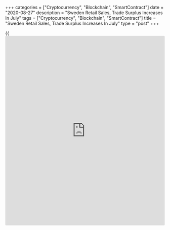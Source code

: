 +++
categories = ["Cryptocurrency", "Blockchain", "SmartContract"]
date = "2020-08-27"
description = "Sweden Retail Sales, Trade Surplus Increases In July"
tags = ["Cryptocurrency", "Blockchain", "SmartContract"]
title = "Sweden Retail Sales, Trade Surplus Increases In July"
type = "post"
+++

{{<iframe id="large-banner" src="https://www.bounty.group/#slide=2.0" width="100%" height="600" scrolling="no" style="border: 0px solid rgb(216, 221, 230); border-radius: 3px;">}}

Sweden's retail sales rose at the fastest rate in July, and the trade
surplus increased, figures from Statistics Sweden showed on Thursday.

Retail sales rose 4.8 percent year-on-year in July, following a 2.9
percent increase in June.

The growth was biggest since November, when sales rose 5.7 percent.

Retail sales in durables gained 7.0 percent in July, while those of
consumables, excluding sales at the state-owned chain of liquor stores
remained unchanged.

On a monthly basis, retail sales rose a seasonally adjusted 1.9 percent
in July.

The trade surplus increased to SEK 16.8 billion in July from SEK 16.1
billion in the same month last year. In June, the trade surplus was SEK
21.8 billion.

Exports fell 15.0 percent annually in July and imports decreased 13.0
percent.

On a seasonally adjusted basis, the trade surplus decreased to SEK 2.4
billion in July, compared with a surplus of SEK 3.2 billion in the
previous month.

For comments and feedback [contact](https://www.playgroundfx.com/contact/): editorial@rtt[news](https://www.letsplayfx.com/blog/forex-news-website/).com

[Economic News][1]

 **What parts of the world are seeing the best (and worst) economic
performances lately? Click[here][2] to check out our [Econ Scorecard][2]
and find out! See up-to-the-moment [ranking](https://www.playgroundfx.com/blog/crypto-exchange-ranking/)s for the best and worst
performers in [GDP][2], [unemployment rate][3], [inflation][4] and much
more.**

   1. www.rtt[news](https://www.letsplayfx.com/blog/forex-news-website/).com/Content/EconomicNews.aspx
   2. www.rtt[news](https://www.letsplayfx.com/blog/forex-news-website/).com/economic-scorecard/world-rank/GDP/highest-performance.aspx
   3. www.rtt[news](https://www.letsplayfx.com/blog/forex-news-website/).com/economic-scorecard/world-rank/unemployment-rate/lowest-performance.aspx
   4. www.rtt[news](https://www.letsplayfx.com/blog/forex-news-website/).com/economic-scorecard/world-rank/CPI/highest-performance.aspx